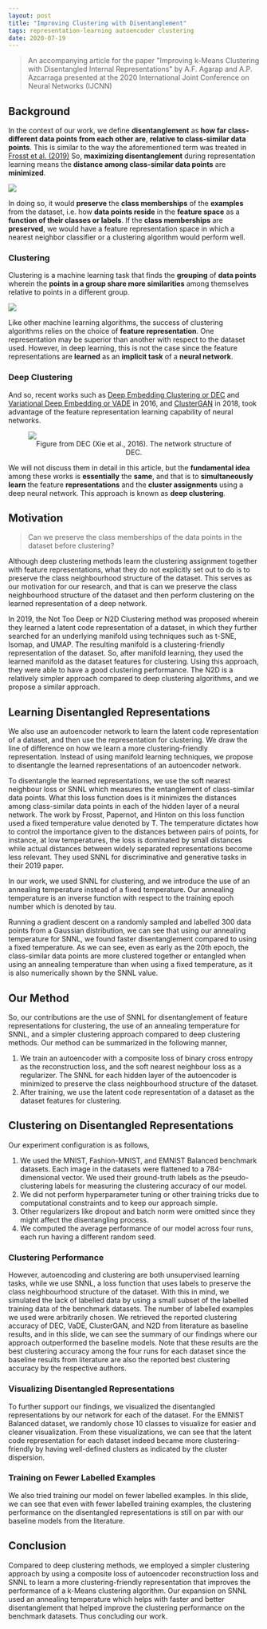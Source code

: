 ```yaml
---
layout: post
title: "Improving Clustering with Disentanglement"
tags: representation-learning autoencoder clustering
date: 2020-07-19
---
```


> An accompanying article for the paper "Improving k-Means Clustering with Disentangled Internal Representations" by A.F. Agarap and A.P. Azcarraga presented at the 2020 International Joint Conference on Neural Networks (IJCNN)

## Background

In the context of our work, we define **disentanglement** as **how far
class-different data points from each other are**, **relative to class-similar data
points**. This is similar to the way the aforementioned term was treated in
[Frosst et al. (2019)](https://arxiv.org/abs/1902.01889) So, **maximizing disentanglement** during representation
learning means the **distance among class-similar data points** are **minimized**.

![](../../../images/background-disentanglement.png)

In doing so, it would **preserve** the **class memberships** of the **examples** from the
dataset, i.e. how **data points reside** in the **feature space** as a **function of
their classes or labels**. If the **class memberships** are **preserved**, we would have
a feature representation space in which a nearest neighbor classifier or a
clustering algorithm would perform well.

### Clustering
Clustering is a machine learning task that finds the **grouping** of **data points**
wherein the **points in a group share more similarities** among themselves relative
to points in a different group.

![](../../../images/clustering.png)

Like other machine learning algorithms, the
success of clustering algorithms relies on the choice of **feature
representation**. One representation may be superior than another with respect to
the dataset used. However, in deep learning, this is not the case since the
feature representations are **learned** as an **implicit task** of a **neural network**.

### Deep Clustering
And so, recent works such as [Deep Embedding Clustering or
DEC](https://arxiv.org/abs/1511.06335) and [Variational
Deep Embedding or VADE](https://arxiv.org/abs/1611.05148) in 2016, and [ClusterGAN](https://arxiv.org/abs/1809.03627) in 2018, took advantage of the
feature representation learning capability of neural networks.

<figure>
<picture>
<img src="../../../images/dec.png">
</picture>
<center>
<figcaption>Figure from DEC (Xie et al., 2016). The network structure of DEC. </figcaption>
</center>
</figure>

We will not discuss them in detail in this article, but the **fundamental
idea** among these works is **essentially** the **same**, and that is to **simultaneously learn**
the feature **representations** and the **cluster assignments** using a deep neural
network. This approach is known as **deep clustering**.

## Motivation

> Can we preserve the class memberships of the data points in the dataset
> before clustering?

Although deep clustering methods learn the clustering assignment together with feature representations, what they do not explicitly set out to do is to preserve the class neighbourhood structure of the dataset. This serves as our motivation for our research, and that is can we preserve the class neighbourhood structure of the dataset and then perform clustering on the learned representation of a deep network.

In 2019, the Not Too Deep or N2D Clustering method was proposed wherein they learned a latent code representation of a dataset, in which they further searched for an underlying manifold using techniques such as t-SNE, Isomap, and UMAP. The resulting manifold is a clustering-friendly representation of the dataset. So, after manifold learning, they used the learned manifold as the dataset features for clustering. Using this approach, they were able to have a good clustering performance. The N2D is a relatively simpler approach compared to deep clustering algorithms, and we propose a similar approach.

## Learning Disentangled Representations
We also use an autoencoder network to learn the latent code representation of a dataset, and then use the representation for clustering. We draw the line of difference on how we learn a more clustering-friendly representation. Instead of using manifold learning techniques, we propose to disentangle the learned representations of an autoencoder network.

To disentangle the learned representations, we use the soft nearest neighbour loss or SNNL which measures the entanglement of class-similar data points. What this loss function does is it minimizes the distances among class-similar data points in each of the hidden layer of a neural network. The work by Frosst, Papernot, and Hinton on this loss function used a fixed temperature value denoted by T. The temperature dictates how to control the importance given to the distances between pairs of points, for instance, at low temperatures, the loss is dominated by small distances while actual distances between widely separated representations become less relevant. They used SNNL for discriminative and generative tasks in their 2019 paper.

In our work, we used SNNL for clustering, and we introduce the use of an annealing temperature instead of a fixed temperature. Our annealing temperature is an inverse function with respect to the training epoch number which is denoted by tau.

Running a gradient descent on a randomly sampled and labelled 300 data points from a Gaussian distribution, we can see that using our annealing temperature for SNNL, we found faster disentanglement compared to using a fixed temperature. As we can see, even as early as the 20th epoch, the class-similar data points are more clustered together or entangled when using an annealing temperature than when using a fixed temperature, as it is also numerically shown by the SNNL value.

## Our Method
So, our contributions are the use of SNNL for disentanglement of feature representations for clustering, the use of an annealing temperature for SNNL, and a simpler clustering approach compared to deep clustering methods.
Our method can be summarized in the following manner,
1. We train an autoencoder with a composite loss of binary cross entropy as the reconstruction loss, and the soft nearest neighbour loss as a regularizer. The SNNL for each hidden layer of the autoencoder is minimized to preserve the class neighbourhood structure of the dataset.
2. After training, we use the latent code representation of a dataset as the dataset features for clustering.

## Clustering on Disentangled Representations
Our experiment configuration is as follows,
1. We used the MNIST, Fashion-MNIST, and EMNIST Balanced benchmark datasets. Each image in the datasets were flattened to a 784-dimensional vector. We used their ground-truth labels as the pseudo-clustering labels for measuring the clustering accuracy of our model.
2. We did not perform hyperparameter tuning or other training tricks due to computational constraints and to keep our approach simple.
3. Other regularizers like dropout and batch norm were omitted since they might affect the disentangling process.
4. We computed the average performance of our model across four runs, each run having a different random seed.

### Clustering Performance
However, autoencoding and clustering are both unsupervised learning tasks, while we use SNNL, a loss function that uses labels to preserve the class neighbourhood structure of the dataset.
With this in mind, we simulated the lack of labelled data by using a small subset of the labelled training data of the benchmark datasets. The number of labelled examples we used were arbitrarily chosen.
We retrieved the reported clustering accuracy of DEC, VaDE, ClusterGAN, and N2D from literature as baseline results, and in this slide, we can see the summary of our findings where our approach outperformed the baseline models.
Note that these results are the best clustering accuracy among the four runs for each dataset since the baseline results from literature are also the reported best clustering accuracy by the respective authors.

### Visualizing Disentangled Representations
To further support our findings, we visualized the disentangled representations by our network for each of the dataset.
For the EMNIST Balanced dataset, we randomly chose 10 classes to visualize for easier and cleaner visualization.
From these visualizations, we can see that the latent code representation for each dataset indeed became more clustering-friendly by having well-defined clusters as indicated by the cluster dispersion.

### Training on Fewer Labelled Examples
We also tried training our model on fewer labelled examples.
In this slide, we can see that even with fewer labelled training examples, the clustering performance on the disentangled representations is still on par with our baseline models from the literature.

## Conclusion
Compared to deep clustering methods, we employed a simpler clustering approach by using a composite loss of autoencoder reconstruction loss and SNNL to learn a more clustering-friendly representation that improves the performance of a k-Means clustering algorithm.
Our expansion on SNNL used an annealing temperature which helps with faster and better disentanglement that helped improve the clustering performance on the benchmark datasets. Thus concluding our work.
